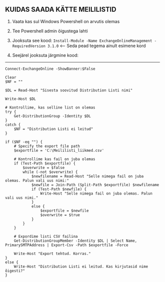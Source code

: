 ##   KUIDAS SAADA KÄTTE MEILILISTID ##

1) Vaata kas sul Windows Powershell on arvutis olemas

2) Tee Powershell admin õigustega lahti

3) Jooksuta see kood: ```Install-Module -Name ExchangeOnlineManagement -RequiredVersion 3.1.0```  <-- Seda pead tegema ainult esimene kord

4) Seejärel jooksuta järgmine kood:

------------------------------------------------------

```
Connect-ExchangeOnline -ShowBanner:$False

Clear
$NF = ""

$DL = Read-Host "Sisesta soovitud Distribution Listi nimi"

Write-Host $DL

# Kontrollime, kas selline list on olemas
try {
    Get-DistributionGroup -Identity $DL
}
catch {
    $NF = "Distribution Listi ei leitud"
}

if ($NF -eq "") {
    # Specify the export file path
    $exportfile = 'C:\Meililisti_liikmed.csv'
    
    # Kontrollime kas fail on juba olemas
    if (Test-Path $exportfile) {
        $overwrite = $false
        while (-not $overwrite) {
            $newfilename = Read-Host "Selle nimega fail on juba olemas. Palun vali uus nimi:"
            $newfile = Join-Path (Split-Path $exportfile) $newfilename
            if (Test-Path $newfile) {
                Write-Host "Selle nimega fail on juba olemas. Palun vali uus nimi."
            }
            else {
                $exportfile = $newfile
                $overwrite = $true
            }
        }
    }
    
    # Expordime listi CSV failina
    Get-DistributionGroupMember -Identity $DL | Select Name, PrimarySMTPAddress | Export-Csv -Path $exportfile -Force
    
    Write-Host "Export tehtud. Korras."
}
else {
    Write-Host "Distribution Listi ei leitud. Kas kirjutasid nime õigesti?"
}
```
